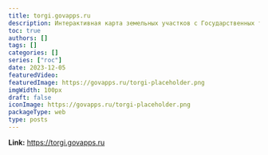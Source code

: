 ```yaml
---
title: torgi.govapps.ru
description: Интерактивная карта земельных участков с Государственных торгов
toc: true
authors: []
tags: []
categories: []
series: ["гос"]
date: 2023-12-05
featuredVideo:
featuredImage: https://govapps.ru/torgi-placeholder.png
imgWidth: 100px
draft: false
iconImage: https://govapps.ru/torgi-placeholder.png
packageType: web
type: posts
---
```


**Link:** <https://torgi.govapps.ru>
